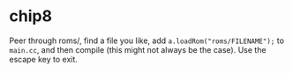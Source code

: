 # chip8
Peer through roms/, find a file you like, add `a.loadRom("roms/FILENAME");` to `main.cc`, and then compile (this might not always be the case). Use the escape key to exit.
